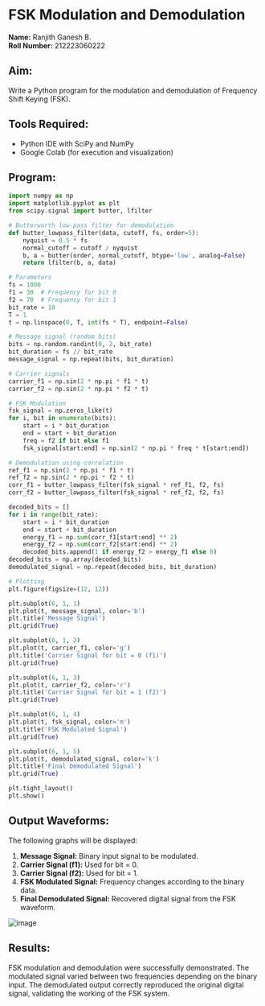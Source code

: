 # FSK Modulation and Demodulation

**Name:** Ranjith Ganesh B.  
**Roll Number:** 212223060222

## Aim:
Write a Python program for the modulation and demodulation of Frequency Shift Keying (FSK).

## Tools Required:
- Python IDE with SciPy and NumPy
- Google Colab (for execution and visualization)

## Program:
```python
import numpy as np
import matplotlib.pyplot as plt
from scipy.signal import butter, lfilter

# Butterworth low-pass filter for demodulation
def butter_lowpass_filter(data, cutoff, fs, order=5):
    nyquist = 0.5 * fs
    normal_cutoff = cutoff / nyquist
    b, a = butter(order, normal_cutoff, btype='low', analog=False)
    return lfilter(b, a, data)

# Parameters
fs = 1000
f1 = 30  # Frequency for bit 0
f2 = 70  # Frequency for bit 1
bit_rate = 10
T = 1
t = np.linspace(0, T, int(fs * T), endpoint=False)

# Message signal (random bits)
bits = np.random.randint(0, 2, bit_rate)
bit_duration = fs // bit_rate
message_signal = np.repeat(bits, bit_duration)

# Carrier signals
carrier_f1 = np.sin(2 * np.pi * f1 * t)
carrier_f2 = np.sin(2 * np.pi * f2 * t)

# FSK Modulation
fsk_signal = np.zeros_like(t)
for i, bit in enumerate(bits):
    start = i * bit_duration
    end = start + bit_duration
    freq = f2 if bit else f1
    fsk_signal[start:end] = np.sin(2 * np.pi * freq * t[start:end])

# Demodulation using correlation
ref_f1 = np.sin(2 * np.pi * f1 * t)
ref_f2 = np.sin(2 * np.pi * f2 * t)
corr_f1 = butter_lowpass_filter(fsk_signal * ref_f1, f2, fs)
corr_f2 = butter_lowpass_filter(fsk_signal * ref_f2, f2, fs)

decoded_bits = []
for i in range(bit_rate):
    start = i * bit_duration
    end = start + bit_duration
    energy_f1 = np.sum(corr_f1[start:end] ** 2)
    energy_f2 = np.sum(corr_f2[start:end] ** 2)
    decoded_bits.append(1 if energy_f2 > energy_f1 else 0)
decoded_bits = np.array(decoded_bits)
demodulated_signal = np.repeat(decoded_bits, bit_duration)

# Plotting
plt.figure(figsize=(12, 12))

plt.subplot(6, 1, 1)
plt.plot(t, message_signal, color='b')
plt.title('Message Signal')
plt.grid(True)

plt.subplot(6, 1, 2)
plt.plot(t, carrier_f1, color='g')
plt.title('Carrier Signal for bit = 0 (f1)')
plt.grid(True)

plt.subplot(6, 1, 3)
plt.plot(t, carrier_f2, color='r')
plt.title('Carrier Signal for bit = 1 (f2)')
plt.grid(True)

plt.subplot(6, 1, 4)
plt.plot(t, fsk_signal, color='m')
plt.title('FSK Modulated Signal')
plt.grid(True)

plt.subplot(6, 1, 5)
plt.plot(t, demodulated_signal, color='k')
plt.title('Final Demodulated Signal')
plt.grid(True)

plt.tight_layout()
plt.show()
```

## Output Waveforms:

The following graphs will be displayed:

1. **Message Signal:** Binary input signal to be modulated.  
2. **Carrier Signal (f1):** Used for bit = 0.  
3. **Carrier Signal (f2):** Used for bit = 1.  
4. **FSK Modulated Signal:** Frequency changes according to the binary data.  
5. **Final Demodulated Signal:** Recovered digital signal from the FSK waveform.  

![image](https://github.com/user-attachments/assets/b22ea8c9-b3a3-4de3-8ab2-597e02388183)

## Results:

FSK modulation and demodulation were successfully demonstrated. The modulated signal varied between two frequencies depending on the binary input. The demodulated output correctly reproduced the original digital signal, validating the working of the FSK system.
